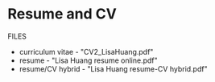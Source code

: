 # Resume and CV

FILES
- curriculum vitae - "CV2_LisaHuang.pdf"
- resume - "Lisa Huang resume online.pdf"
- resume/CV hybrid - "Lisa Huang resume-CV hybrid.pdf"
